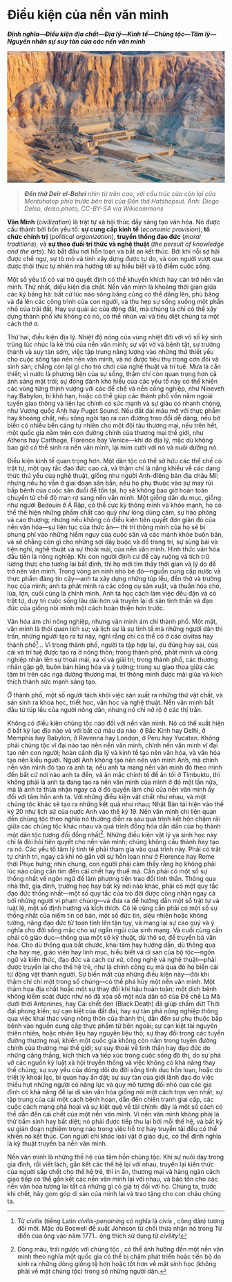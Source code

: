 # Điều kiện của nền văn minh
***Định nghĩa—Điều kiện địa chất—Địa lý—Kinh tế—Chủng tộc—Tâm lý—Nguyên nhân sự suy tàn của các nền văn minh***

![civil-1](../../../assets/images/civil/civil-1.webp)

> <i>**Đền thờ Deir el-Bahri** nhìn từ trên cao, với cấu trúc của còn lại của Mentuhotep phía trước bên trái của Đền thờ Hatshepsut. Ảnh: Diego Delso, delso.photo, CC-BY-SA via Wikicommons </i>   

**Văn Minh** (*civilization*) là trật tự xã hội thúc đẩy sáng tạo văn hóa. Nó được cấu thành bởi bốn yếu tố: **sự cung cấp kinh tế** (*economic provision*), **tổ chức chính trị** (*political organization*), **truyền thống đạo đức** (*moral traditions*), và **sự theo đuổi tri thức và nghệ thuật** (*the persuit of knowledge and the arts*). Nó bắt đầu nơi hỗn loạn và bất an kết thúc. Bởi khi nỗi sợ hãi được chế ngự, sự tò mò và tính xây dựng được tự do, và con người vượt qua được thôi thúc tự nhiên mà hướng tới sự hiểu biết và tô điểm cuộc sống. 

Một số yếu tố có vai trò quyết định có thể khuyến khích hay cản trở nền văn minh. Thứ nhất, điều kiện địa chất. Nền văn minh là khoảng thời gian giữa các kỷ băng hà: bất cứ lúc nào sông băng cũng có thể dâng lên, phủ băng và đá lên các công trình của con người, và thu hẹp sự sống xuống một phần nhỏ của trái đất. Hay sự quái ác của động đất, mà chúng ta chỉ có thể xây dựng thành phố khi không có nó, có thể nhún vai và tiêu diệt chúng ta một cách thờ ơ.

Thứ hai, điều kiện địa lý. Nhiệt độ nóng của vùng nhiệt đới với vô số ký sinh trùng lúc nhúc là kẻ thù của nền văn minh; sự vật vờ và bệnh tật, sự trưởng thành và suy tàn sớm, việc tập trung năng lượng vào những thứ thiết yếu cho cuộc sống tạo nên nền văn minh, và nó được tiêu thụ trong cơn đói và sinh sản; chẳng còn lại gì cho trò chơi của nghệ thuật và trí tuệ. Mưa là cần thiết; vì nước là phương tiện của sự sống, thậm chí còn quan trọng hơn cả ánh sáng mặt trời; sự đỏng đảnh khó hiểu của các yếu tố này có thể khiến các vùng từng thịnh vượng với các đế chế và nền công nghiệp, như Nineveh hay Babylon, bị khô hạn, hoặc có thể giúp các thành phố vốn nằm ngoài tuyến giao thông và liên lạc chính có sức mạnh và sự giàu có nhanh chóng, như Vương quốc Anh hay Puget Sound. Nếu đất đai màu mỡ với thực phẩm hay khoáng chất, nếu sông ngòi tạo ra con đường trao đổi dễ dàng, nếu bờ biển có nhiều bến cảng tự nhiên cho một đội tàu thương mại, nếu trên hết, một quốc gia nằm trên con đường chính của thương mại thế giới, như Athens hay Carthage, Florence hay Venice—khi đó địa lý, mặc dù không bao giờ có thể sinh ra nền văn mình, lại mỉm cười với nó và nuôi dưỡng nó.

Điều kiện kinh tế quan trọng hơn. Một dân tộc có thể sở hữu các thể chế có trật tự, một quy tắc đạo đức cao cả, và thậm chí là năng khiếu về các dạng thức thứ yếu của nghệ thuật, giống như người Anh-điêng bản địa châu Mĩ; nhưng nếu họ vẫn ở giai đoạn săn bắn, nếu họ phụ thuộc vào sự may rủi bấp bênh của cuộc săn đuổi để tồn tại, họ sẽ không bao giờ hoàn toàn chuyển từ chế độ man rợ sang nền văn minh. Một giống dân du mục, giống như người Bedouin ở Ả Rập, có thể cực kỳ thông minh và khỏe mạnh, họ có thể thể hiện những phẩm chất cao quý như lòng dũng cảm, sự hào phóng và cao thượng; nhưng nếu không có điều kiện tiên quyết đơn giản đó của nền văn hóa&mdash;sự liên tục của thức ăn— thì trí thông minh của họ sẽ bị phung phí vào những hiểm nguy của cuộc săn và các mánh khóe buôn bán, và sẽ chẳng còn gì cho những sợi dây buộc và đồ trang trí, sự sùng bái và tiện nghi, nghệ thuật và sự thoải mái, của nền văn minh. Hình thức văn hóa đầu tiên là nông nghiệp. Khi con người định cư để cày ruộng và tích trữ lương thực cho tương lai bất định, thì họ mới tìm thấy thời gian và lý do để trở nên văn minh. Trong vòng an ninh nhỏ bé đó&mdash;nguồn cung cấp nước và thực phẩm đáng tin cậy&mdash;anh ta xây dựng những túp lều, đền thờ và trường học của mình; anh ta phát minh ra các công cụ sản xuất, và thuần hóa chó, lừa, lợn, cuối cùng là chính mình. Anh ta học cách làm việc đều đặn và có trật tự, duy trì cuộc sống lâu dài hơn và truyền lại di sản tinh thần và đạo đức của giống nòi mình một cách hoàn thiện hơn trước.

Văn hóa ám chỉ nông nghiệp, nhưng văn minh ám chỉ thành phố. Một mặt, văn minh là thói quen lịch sự; và lịch sự là sự tinh tế mà những người dân thị trấn, những người tạo ra từ này, nghĩ rằng chỉ có thể có ở các civitas hay thành phố[^1]... Vì trong thành phố, người ta tập hợp lại, dù đúng hay sai, của cải và trí tuệ được tạo ra ở nông thôn; trong thành phố, phát minh và công nghiệp nhân lên sự thoải mái, xa xỉ và giải trí; trong thành phố, các thương nhân gặp gỡ, buôn bán hàng hóa và ý tưởng; trong sự giao thoa giữa các tâm trí trên các ngả đường thương mại, trí thông minh được mài giũa và kích thích thành sức mạnh sáng tạo.

[^1]:

    Từ *civilis* (tiếng Latin *civilis*-*penaining* có nghĩa là *civis* , công dân) tương đối mới. Mặc dù Boswell đề xuất Johnson từ chối thừa nhận nó trong Từ điển của ông vào năm 1771.. ông thích sử dụng từ *civility*!

Ở thành phố, một số người tách khỏi việc sản xuất ra những thứ vật chất, và sản sinh ra khoa học, triết học, văn học và nghệ thuật. Nền văn minh bắt đầu từ túp lều của người nông dân, nhưng nó chỉ nở rộ ở các thị trấn.

Không có điều kiện chủng tộc nào đối với nền văn minh. Nó có thể xuất hiện ở bất kỳ lục địa nào và với bất cứ màu da nào: ở Bắc Kinh hay Delhi, ở Memphis hay Babylon, ở Ravenna hay London, ở Peru hay Yucatan. Không phải chủng tộc vĩ đại nào tạo nên nền văn minh, chính nền văn minh vĩ đại tạo nên con người; hoàn cảnh địa lý và kinh tế tạo nên văn hóa, và văn hóa tạo nên kiểu người. Người Anh không tạo nên nền văn minh Anh, mà chính nền văn minh đó tạo ra anh ta; nếu anh ta mang nền văn minh đó theo mình đến bất cứ nơi nào anh ta đến, và ăn mặc chỉnh tề để ăn tối ở Timbuktu, thì không phải là anh ta đang tạo ra nền văn minh của mình ở đó một lần nữa, mà là anh ta thừa nhận ngay cả ở đó quyền làm chủ của nền văn minh ấy đối với tâm hồn anh ta. Với những điều kiện vật chất như nhau, và một chủng tộc khác sẽ tạo ra những kết quả như nhau; Nhật Bản tái hiện vào thế kỷ 20 như lịch sử của nước Anh vào thế kỷ 19. Nền văn minh chỉ liên quan đến chủng tộc theo nghĩa nó thường diễn ra sau quá trình kết hôn chậm rãi giữa các chủng tộc khác nhau và quá trình đồng hóa dần dần của họ thành một dân tộc tương đối đồng nhất[^2]. Những điều kiện vật lý và sinh học này chỉ là đòi hỏi tiên quyết cho nền văn minh; chúng không cấu thành hay tạo ra nó. Các yếu tố tâm lý tinh tế phải tham gia vào quá trình này. Phải có trật tự chính trị, ngay cả khi nó gần với sự hỗn loạn như ở Florence hay Rome thời Phục hưng; nhìn chung, con người phải cảm thấy rằng họ không phải lúc nào cũng cần tìm đến cái chết hay thuế má. Cần phải có một số sự thống nhất về ngôn ngữ để làm phương tiện trao đổi tinh thần. Thông qua nhà thờ, gia đình, trường học hay bất kỳ nơi nào khác, phải có một quy tắc đạo đức thống nhất&mdash;một số quy tắc của trò đời được công nhận ngay cả bởi những người vi phạm chúng&mdash;và đưa ra để hướng dẫn một số trật tự và luật lệ, một số định hướng và kích thích. Có lẽ cũng cần phải có một số sự thống nhất của niềm tin cơ bản, một số đức tin, siêu nhiên hoặc không tưởng, nâng đạo đức từ toan tính lên tận tụy, và mang lại sự cao quý và ý nghĩa cho đời sống mặc cho sự ngắn ngủi của sinh mạng. Và cuối cùng cần phải có giáo dục&mdash;thông qua một số kỹ thuật, dù thô sơ, để truyền bá văn hóa. Cho dù thông qua bắt chước, khai tâm hay hướng dẫn, dù thông qua cha hay mẹ, giáo viên hay linh mục, hiểu biết và di sản của bộ tộc&mdash;ngôn ngữ và kiến thức, đạo đức và cách cư xử, công nghệ và nghệ thuật&mdash;phải được truyền lại cho thế hệ trẻ, như là chính công cụ mà qua đó họ biến cải từ động vật thành người. Sự biến mất của những điều kiện này&mdash;đôi khi thậm chí chỉ một trong số chúng&mdash;có thể phá hủy một nền văn minh. Một thảm họa địa chất hoặc một sự thay đổi khí hậu hoàn toàn; một dịch bệnh không kiểm soát được như nó đã xóa sổ một nửa dân số của Đế chế La Mã dưới thời Antonines, hay Cái chết đen (Black Death) đã giúp chấm dứt Thời đại phong kiến; sự cạn kiệt của đất đai, hay sự tàn phá nông nghiệp thông qua việc khai thác vùng nông thôn của thành thị, dẫn đến sự phụ thuộc bấp bênh vào nguồn cung cấp thực phẩm từ bên ngoài; sự cạn kiệt tài nguyên thiên nhiên, hoặc nhiên liệu hay nguyên liệu thô; sự thay đổi trong các tuyến đường thương mại, khiến một quốc gia không còn nằm trong tuyến đường chính của thương mại thế giới; sự suy thoái về tinh thần hay đạo đức do những căng thẳng, kích thích và tiếp xúc trong cuộc sống đô thị, do sự phá vỡ các nguồn kỷ luật xã hội truyền thống và việc không có khả năng thay thế chúng; sự suy yếu của dòng dõi do đời sống tình dục hỗn loạn, hoặc do triết lý khoái lạc, bi quan hay ẩn dật; sự suy tàn của giới lãnh đạo do việc thiếu hụt những người có năng lực và quy mô tương đối nhỏ của các gia đình có khả năng để lại di sản văn hóa giống nòi một cách trọn vẹn nhất; sự tập trung của cải một cách bệnh hoạn, dẫn đến chiến tranh giai cấp, các cuộc cách mạng phá hoại và sự kiệt quệ về tài chính: đây là một số cách có thể dẫn đến cái chết của một nền văn minh. Vì nền văn minh không phải là thứ bẩm sinh hay bất diệt; nó phải được tiếp thu lại bởi mỗi thế hệ, và bất kỳ sự gián đoạn nghiêm trọng nào trong việc hỗ trợ hay truyền tải đều có thể khiến nó kết thúc. Con người chỉ khác loài vật ở giáo dục, có thể định nghĩa là kỹ thuật truyền bá nền văn minh.

Nền văn minh là những thế hệ của tâm hồn chủng tộc. Khi sự nuôi dạy trong gia đình, rồi viết lách, gắn kết các thế hệ lại với nhau, truyền lại kiến thức của người sắp chết cho thế hệ trẻ, thì in ấn, thương mại và hàng ngàn cách giao tiếp có thể gắn kết các nền văn minh lại với nhau, và bảo tồn cho các nền văn hóa tương lai tất cả những gì có giá trị đối với họ. Chúng ta, trước khi chết, hãy gom góp di sản của mình lại và trao tặng cho con cháu chúng ta.

[^2]:

    Dòng máu, trái ngược với chủng tộc , có thể ảnh hưởng đến một nền văn minh theo nghĩa một quốc gia có thể bị chậm phát triển hoặc tiến bộ do sinh ra những dòng giống tệ hơn hoặc tốt hơn về mặt sinh học (không phải về mặt chủng tộc) trong số những người dân.

